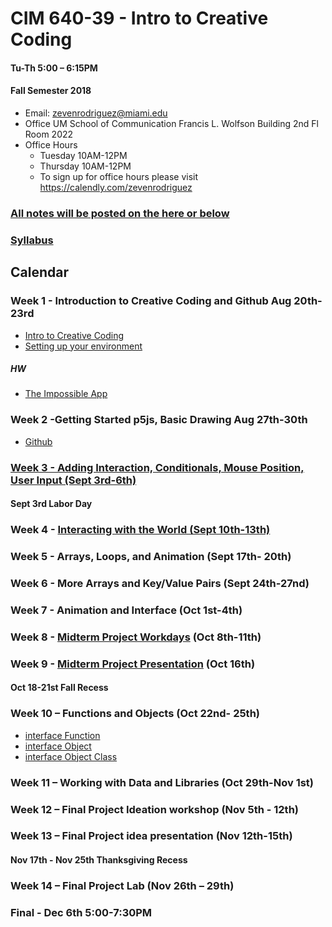
# CIM 640-39 - Intro to Creative Coding

#### Tu-Th 5:00 – 6:15PM

#### Fall Semester 2018

* Email: zevenrodriguez@miami.edu
* Office UM School of Communication Francis L. Wolfson Building 2nd Fl Room 2022
* Office Hours
  * Tuesday 10AM-12PM
  * Thursday 10AM-12PM
  * To sign up for office hours please visit https://calendly.com/zevenrodriguez

### [All notes will be posted on the here or below](/notes)

### [Syllabus](CIM640-39-IntrotoCreativeCoding.pdf)

## Calendar

### Week 1 -  Introduction to Creative Coding and Github Aug 20th-23rd

* [Intro to Creative Coding](/notes/Intro-To-Creative-Coding.md)
* [Setting up your environment](/notes/Setting-Up-Your-Environment.md)

##### HW

* [The Impossible App](/notes/Assignments.md#1-homework---impossible-app)

### Week 2 -Getting Started p5js, Basic Drawing Aug 27th-30th

* [Github](/notes/Github.md)

### [Week 3 - Adding Interaction, Conditionals, Mouse Position, User Input (Sept 3rd-6th)](/notes/Interaction.md)

#### Sept 3rd Labor Day

### Week 4 - [Interacting with the World (Sept 10th-13th)](/notes/Interaction.md)

### Week 5 - Arrays, Loops, and Animation (Sept 17th- 20th)

### Week 6 - More Arrays and Key/Value Pairs (Sept 24th-27nd)

### Week 7 - Animation and Interface (Oct 1st-4th)

### Week 8 -  [Midterm Project Workdays](https://github.com/zevenrodriguez/CIM540-640/wiki/Midterm) (Oct 8th-11th)

### Week 9 - [Midterm Project Presentation](https://github.com/zevenrodriguez/CIM540-640/wiki/Midterm) (Oct 16th)

#### Oct 18-21st Fall Recess

### Week 10 – Functions and Objects (Oct 22nd- 25th)

* [interface Function](/classexamples/interfaceFunction/sketch.js)
* [interface Object](/classexamples/interfaceObject/sketch.js)
* [interface Object Class](/classexamples/interfaceObjectClass/sketch.js)

### Week 11 – Working with Data and Libraries (Oct 29th-Nov 1st)

### Week 12 – Final Project Ideation workshop (Nov 5th - 12th)

### Week 13 – Final Project idea presentation (Nov 12th-15th)

#### Nov 17th - Nov 25th Thanksgiving Recess

### Week 14 – Final Project Lab (Nov 26th – 29th)

### Final - Dec 6th 5:00-7:30PM
